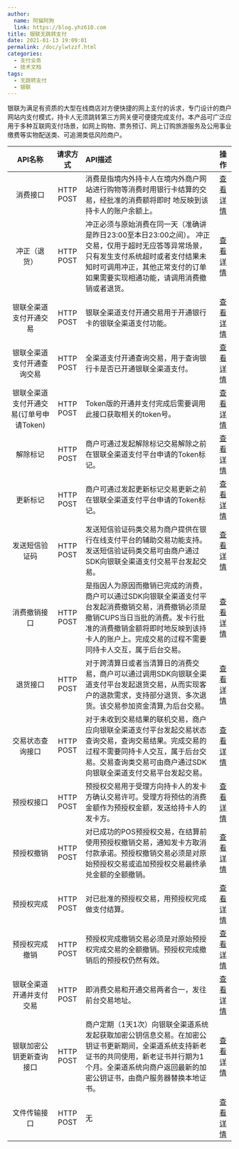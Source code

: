 ```yaml
---
author: 
  name: 阿猫阿狗
  link: https://blog.yhz610.com
title: 银联无跳转支付
date: 2021-01-13 19:09:01
permalink: /doc/ylwtzzf.html
categories: 
  - 支付业务
  - 技术文档
tags: 
  - 无跳转支付
  - 银联
---
```


银联为满足有资质的大型在线商店对方便快捷的网上支付的诉求，专门设计的商户网站内支付模式，持卡人无须跳转第三方网关便可便捷完成支付。本产品可广泛应用于多种互联网支付场景，如网上购物、票务预订、网上订购旅游服务及公用事业缴费等实物配送类、可追溯类低风险商户。

<!-- more -->

|API名称|请求方式|API描述|操作|
|:-:|:-:|:-|:-:|
|消费接口|HTTP POST|消费是指境内外持卡人在境内外商户网站进行购物等消费时用银行卡结算的交易，经批准的消费额将即时 地反映到该持卡人的账户余额上。|[查看详情](https://open.unionpay.com/tjweb/acproduct/APIList?apiservId=449&acpAPIId=814)|
|冲正（退货）|HTTP POST|冲正必须与原始消费在同一天（准确讲是昨日23:00至本日23:00之间）。 冲正交易，仅用于超时无应答等异常场景，只有发生支付系统超时或者支付结果未知时可调用冲正，其他正常支付的订单如果需要实现相通功能，请调用消费撤销或者退货。|[查看详情](https://open.unionpay.com/tjweb/acproduct/APIList?apiservId=449&acpAPIId=815)|
|银联全渠道支付开通交易|HTTP POST|银联全渠道支付开通交易用于开通银行卡的银联全渠道支付功能。|[查看详情](https://open.unionpay.com/tjweb/acproduct/APIList?apiservId=449&acpAPIId=816)|
|银联全渠道支付开通查询交易|HTTP POST|全渠道支付开通查询交易，用于查询银行卡是否已开通银联全渠道支付。|[查看详情](https://open.unionpay.com/tjweb/acproduct/APIList?apiservId=449&acpAPIId=817)|
|银联全渠道支付开通交易(订单号申请Token)|HTTP POST|Token版的开通并支付完成后需要调用此接口获取相关的token号。|[查看详情](https://open.unionpay.com/tjweb/acproduct/APIList?apiservId=449&acpAPIId=818)|
|解除标记|HTTP POST|商户可通过发起解除标记交易解除之前在银联全渠道支付平台申请的Token标记。|[查看详情](https://open.unionpay.com/tjweb/acproduct/APIList?apiservId=449&acpAPIId=819)|
|更新标记|HTTP POST|商户可通过发起更新标记交易更新之前在银联全渠道支付平台申请的Token标记。|[查看详情](https://open.unionpay.com/tjweb/acproduct/APIList?apiservId=449&acpAPIId=820)|
|发送短信验证码|HTTP POST|发送短信验证码类交易为商户提供在银行在线支付平台的辅助交易功能支持。发送短信验证码类交易可由商户通过SDK向银联全渠道支付交易平台发起交易。|[查看详情](https://open.unionpay.com/tjweb/acproduct/APIList?apiservId=449&acpAPIId=821)|
|消费撤销接口|HTTP POST|是指因人为原因而撤销已完成的消费，商户可以通过SDK向银联全渠道支付平台发起消费撤销交易，消费撤销必须是撤销CUPS当日当批的消费。发卡行批准的消费撤销金额将即时地反映到该持卡人的账户上。完成交易的过程不需要同持卡人交互，属于后台交易。|[查看详情](https://open.unionpay.com/tjweb/acproduct/APIList?apiservId=449&acpAPIId=822)|
|退货接口|HTTP POST|对于跨清算日或者当清算日的消费交易，商户可以通过调用SDK向银联全渠道支付平台发起退货交易，从而实现客户的退款需求，支持部分退货、多次退货。该交易参加资金清算,为后台交易。|[查看详情](https://open.unionpay.com/tjweb/acproduct/APIList?apiservId=449&acpAPIId=823)|
|交易状态查询接口|HTTP POST|对于未收到交易结果的联机交易，商户应向银联全渠道支付平台发起交易状态查询交易，查询交易结果。完成交易的过程不需要同持卡人交互，属于后台交易。交易查询类交易可由商户通过SDK向银联全渠道支付交易平台发起交易。|[查看详情](https://open.unionpay.com/tjweb/acproduct/APIList?apiservId=449&acpAPIId=824)|
|预授权接口|HTTP POST|预授权交易用于受理方向持卡人的发卡方确认交易许可。受理方将预估的消费金额作为预授权金额，发送给持卡人的发卡方。|[查看详情](https://open.unionpay.com/tjweb/acproduct/APIList?apiservId=449&acpAPIId=825)|
|预授权撤销|HTTP POST|对已成功的POS预授权交易，在结算前使用预授权撤销交易，通知发卡方取消付款承诺。预授权撤销交易必须是对原始预授权交易或追加预授权交易最终承兑金额的全额撤销。|[查看详情](https://open.unionpay.com/tjweb/acproduct/APIList?apiservId=449&acpAPIId=826)|
|预授权完成|HTTP POST|对已批准的预授权交易，用预授权完成做支付结算。|[查看详情](https://open.unionpay.com/tjweb/acproduct/APIList?apiservId=449&acpAPIId=827)|
|预授权完成撤销|HTTP POST|预授权完成撤销交易必须是对原始预授权完成交易的全额撤销。预授权完成撤销后的预授权仍然有效。|[查看详情](https://open.unionpay.com/tjweb/acproduct/APIList?apiservId=449&acpAPIId=828)|
|银联全渠道开通并支付交易|HTTP POST|即消费交易和开通交易两者合一，发往前台交易地址。|[查看详情](https://open.unionpay.com/tjweb/acproduct/APIList?apiservId=449&acpAPIId=829)|
|银联加密公钥更新查询接口|HTTP POST|商户定期（1天1次）向银联全渠道系统发起获取加密公钥信息交易。在加密公钥证书更新期间，全渠道系统支持新老证书的共同使用，新老证书并行期为1个月。全渠道系统向商户返回最新的加密公钥证书，由商户服务器替换本地证书。|[查看详情](https://open.unionpay.com/tjweb/acproduct/APIList?apiservId=449&acpAPIId=830)|
|文件传输接口|HTTP POST|无|[查看详情](https://open.unionpay.com/tjweb/acproduct/APIList?apiservId=449&acpAPIId=831)|



